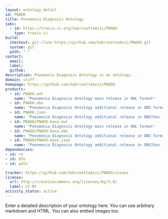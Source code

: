 ```yaml
---
layout: ontology_detail
id: PNADO
title: Pneumonia Diagnosis Ontology
jobs:
  - id: https://travis-ci.org/SabrinetteAzzi/PNADO
    type: travis-ci
build:
  checkout: git clone https://github.com/SabrinetteAzzi/PNADO.git
  system: git
  path: "."
contact:
  email: 
  label: 
  github: 
description: Pneumonia Diagnosis Ontology is an ontology...
domain: stuff
homepage: https://github.com/SabrinetteAzzi/PNADO
products:
  - id: PNADO.owl
    name: "Pneumonia Diagnosis Ontology main release in OWL format"
  - id: PNADO.obo
    name: "Pneumonia Diagnosis Ontology additional release in OBO format"
  - id: PNADO.json
    name: "Pneumonia Diagnosis Ontology additional release in OBOJSon format"
  - id: PNADO/PNADO-base.owl
    name: "Pneumonia Diagnosis Ontology main release in OWL format"
  - id: PNADO/PNADO-base.obo
    name: "Pneumonia Diagnosis Ontology additional release in OBO format"
  - id: PNADO/PNADO-base.json
    name: "Pneumonia Diagnosis Ontology additional release in OBOJSon format"
dependencies:
- id: ro
- id: bfo
- id: pato

tracker: https://github.com/SabrinetteAzzi/PNADO/issues
license:
  url: http://creativecommons.org/licenses/by/3.0/
  label: CC-BY
activity_status: active
---
```


Enter a detailed description of your ontology here. You can use arbitrary markdown and HTML.
You can also embed images too.

